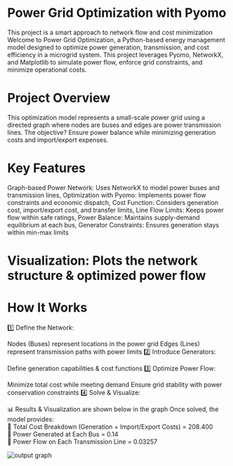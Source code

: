 # Power Grid Optimization with Pyomo 

This project is a smart approach to network flow and cost minimization
Welcome to Power Grid Optimization, a Python-based energy management model designed to optimize power generation, transmission, and cost efficiency in a microgrid system.  This project leverages Pyomo, NetworkX, and Matplotlib to simulate power flow, enforce grid constraints, and minimize operational costs.

# Project Overview
This optimization model represents a small-scale power grid using a directed graph where nodes are buses and edges are power transmission lines. The objective? Ensure power balance while minimizing generation costs and import/export expenses.

 # Key Features
Graph-based Power Network: Uses NetworkX to model power buses and transmission lines,
Optimization with Pyomo: Implements power flow constraints and economic dispatch,
Cost Function: Considers generation cost, import/export cost, and transfer limits,
Line Flow Limits: Keeps power flow within safe ratings,
Power Balance: Maintains supply-demand equilibrium at each bus,
Generator Constraints: Ensures generation stays within min-max limits

# Visualization: Plots the network structure & optimized power flow
# How It Works
1️⃣ Define the Network:

Nodes (Buses) represent locations in the power grid
Edges (Lines) represent transmission paths with power limits
2️⃣ Introduce Generators:

Define generation capabilities & cost functions
3️⃣ Optimize Power Flow:

Minimize total cost while meeting demand
Ensure grid stability with power conservation constraints
4️⃣ Solve & Visualize:


📊 Results & Visualization are shown below in the graph
Once solved, the model provides:<br>
📌 Total Cost Breakdown (Generation + Import/Export Costs) = 208.400 <br>
📌 Power Generated at Each Bus = 0.14<br>
📌 Power Flow on Each Transmission Line = 0.03257<br>

![output graph](https://github.com/user-attachments/assets/ee9ec7c2-5352-4396-a6d2-f0ed8fec8ea7)



